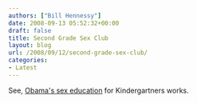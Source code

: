 ```yaml
---
authors: ["Bill Hennessy"]
date: 2008-09-13 05:52:32+00:00
draft: false
title: Second Grade Sex Club
layout: blog
url: /2008/09/12/second-grade-sex-club/
categories:
- Latest
---
```


See, [Obama's sex education](https://www.news.com.au/couriermail/story/0,23739,24336376-952,00.html) for Kindergartners works.
